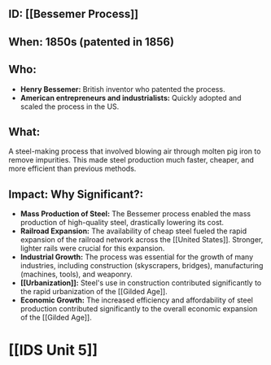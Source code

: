 ## ID: [[Bessemer Process]]

## When: 1850s (patented in 1856)

## Who:
* **Henry Bessemer:** British inventor who patented the process.  
* **American entrepreneurs and industrialists:**  Quickly adopted and scaled the process in the US.

## What: 
A steel-making process that involved blowing air through molten pig iron to remove impurities. This made steel production much faster, cheaper, and more efficient than previous methods.

## Impact: Why Significant?:
* **Mass Production of Steel:** The Bessemer process enabled the mass production of high-quality steel, drastically lowering its cost.
* **Railroad Expansion:**  The availability of cheap steel fueled the rapid expansion of the railroad network across the [[United States]].  Stronger, lighter rails were crucial for this expansion.
* **Industrial Growth:**  The process was essential for the growth of many industries, including construction (skyscrapers, bridges), manufacturing (machines, tools), and weaponry.
* **[[Urbanization]]:**  Steel's use in construction contributed significantly to the rapid urbanization of the [[Gilded Age]].
* **Economic Growth:**  The increased efficiency and affordability of steel production contributed significantly to the overall economic expansion of the [[Gilded Age]].

# [[IDS Unit 5]]